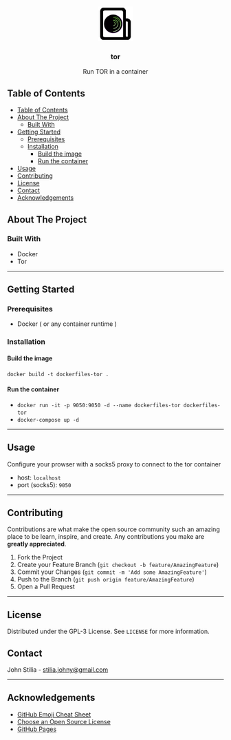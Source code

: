 <!-- PROJECT LOGO -->
<br />
<p align="center">
    <img src=".assets/logo.png" alt="master Logo" width="80" height="80">
  </a>

  <h3 align="center">tor</h3>

  <p align="center">
    Run TOR in a container
</p>

<!-- TABLE OF CONTENTS -->

## Table of Contents

- [Table of Contents](#table-of-contents)
- [About The Project](#about-the-project)
  - [Built With](#built-with)
- [Getting Started](#getting-started)
  - [Prerequisites](#prerequisites)
  - [Installation](#installation)
    - [Build the image](#build-the-image)
    - [Run the container](#run-the-container)
- [Usage](#usage)
- [Contributing](#contributing)
- [License](#license)
- [Contact](#contact)
- [Acknowledgements](#acknowledgements)

<!-- ABOUT THE PROJECT -->

## About The Project

### Built With

- Docker
- Tor

---

<!-- GETTING STARTED -->

## Getting Started

### Prerequisites

- Docker ( or any container runtime )

### Installation

#### Build the image

`docker build -t dockerfiles-tor .`

#### Run the container

- `docker run -it -p 9050:9050 -d --name dockerfiles-tor dockerfiles-tor`
- `docker-compose up -d`

---

<!-- USAGE EXAMPLES -->

## Usage

Configure your prowser with a socks5 proxy to connect to the tor container

- host: `localhost`
- port (socks5): `9050`

---

<!-- CONTRIBUTING -->

## Contributing

Contributions are what make the open source community such an amazing place to be learn, inspire, and create. Any contributions you make are **greatly appreciated**.

1. Fork the Project
2. Create your Feature Branch (`git checkout -b feature/AmazingFeature`)
3. Commit your Changes (`git commit -m 'Add some AmazingFeature'`)
4. Push to the Branch (`git push origin feature/AmazingFeature`)
5. Open a Pull Request

---

<!-- LICENSE -->

## License

Distributed under the GPL-3 License. See `LICENSE` for more information.

<!-- CONTACT -->

## Contact

John Stilia - stilia.johny@gmail.com

---

<!-- ACKNOWLEDGEMENTS -->

## Acknowledgements

- [GitHub Emoji Cheat Sheet](https://www.webpagefx.com/tools/emoji-cheat-sheet)
- [Choose an Open Source License](https://choosealicense.com)
- [GitHub Pages](https://pages.github.com)
